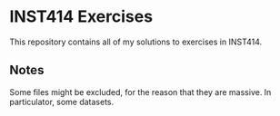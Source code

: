 # INST414 Exercises
This repository contains all of my solutions to exercises in INST414.

## Notes
Some files might be excluded, for the reason that they are massive. In particulator, some datasets. 